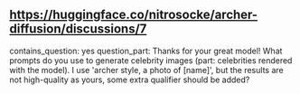 ## https://huggingface.co/nitrosocke/archer-diffusion/discussions/7

contains_question: yes
question_part: Thanks for your great model! What prompts do you use to generate celebrity images (part: celebrities rendered with the model). I use 'archer style, a photo of [name]', but the results are not high-quality as yours, some extra qualifier should be added?